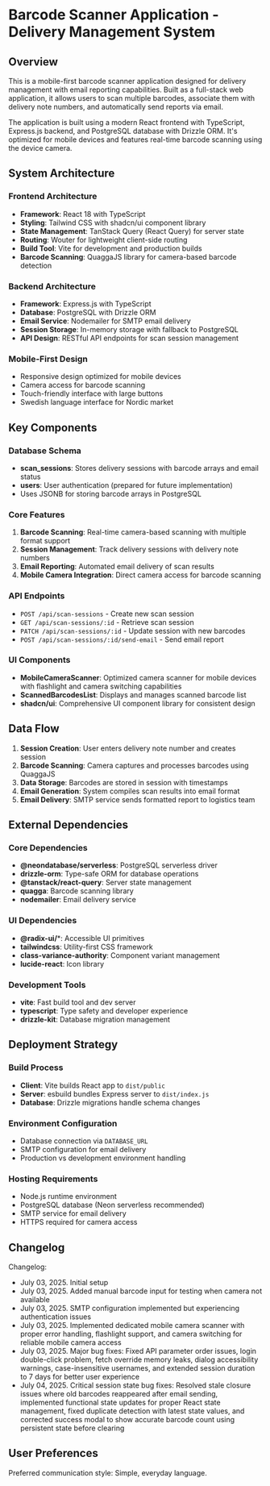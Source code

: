 # Barcode Scanner Application - Delivery Management System

## Overview

This is a mobile-first barcode scanner application designed for delivery management with email reporting capabilities. Built as a full-stack web application, it allows users to scan multiple barcodes, associate them with delivery note numbers, and automatically send reports via email.

The application is built using a modern React frontend with TypeScript, Express.js backend, and PostgreSQL database with Drizzle ORM. It's optimized for mobile devices and features real-time barcode scanning using the device camera.

## System Architecture

### Frontend Architecture
- **Framework**: React 18 with TypeScript
- **Styling**: Tailwind CSS with shadcn/ui component library
- **State Management**: TanStack Query (React Query) for server state
- **Routing**: Wouter for lightweight client-side routing
- **Build Tool**: Vite for development and production builds
- **Barcode Scanning**: QuaggaJS library for camera-based barcode detection

### Backend Architecture
- **Framework**: Express.js with TypeScript
- **Database**: PostgreSQL with Drizzle ORM
- **Email Service**: Nodemailer for SMTP email delivery
- **Session Storage**: In-memory storage with fallback to PostgreSQL
- **API Design**: RESTful API endpoints for scan session management

### Mobile-First Design
- Responsive design optimized for mobile devices
- Camera access for barcode scanning
- Touch-friendly interface with large buttons
- Swedish language interface for Nordic market

## Key Components

### Database Schema
- **scan_sessions**: Stores delivery sessions with barcode arrays and email status
- **users**: User authentication (prepared for future implementation)
- Uses JSONB for storing barcode arrays in PostgreSQL

### Core Features
1. **Barcode Scanning**: Real-time camera-based scanning with multiple format support
2. **Session Management**: Track delivery sessions with delivery note numbers
3. **Email Reporting**: Automated email delivery of scan results
4. **Mobile Camera Integration**: Direct camera access for barcode scanning

### API Endpoints
- `POST /api/scan-sessions` - Create new scan session
- `GET /api/scan-sessions/:id` - Retrieve scan session
- `PATCH /api/scan-sessions/:id` - Update session with new barcodes
- `POST /api/scan-sessions/:id/send-email` - Send email report

### UI Components
- **MobileCameraScanner**: Optimized camera scanner for mobile devices with flashlight and camera switching capabilities
- **ScannedBarcodesList**: Displays and manages scanned barcode list
- **shadcn/ui**: Comprehensive UI component library for consistent design

## Data Flow

1. **Session Creation**: User enters delivery note number and creates session
2. **Barcode Scanning**: Camera captures and processes barcodes using QuaggaJS
3. **Data Storage**: Barcodes are stored in session with timestamps
4. **Email Generation**: System compiles scan results into email format
5. **Email Delivery**: SMTP service sends formatted report to logistics team

## External Dependencies

### Core Dependencies
- **@neondatabase/serverless**: PostgreSQL serverless driver
- **drizzle-orm**: Type-safe ORM for database operations
- **@tanstack/react-query**: Server state management
- **quagga**: Barcode scanning library
- **nodemailer**: Email delivery service

### UI Dependencies
- **@radix-ui/***: Accessible UI primitives
- **tailwindcss**: Utility-first CSS framework
- **class-variance-authority**: Component variant management
- **lucide-react**: Icon library

### Development Tools
- **vite**: Fast build tool and dev server
- **typescript**: Type safety and developer experience
- **drizzle-kit**: Database migration management

## Deployment Strategy

### Build Process
- **Client**: Vite builds React app to `dist/public`
- **Server**: esbuild bundles Express server to `dist/index.js`
- **Database**: Drizzle migrations handle schema changes

### Environment Configuration
- Database connection via `DATABASE_URL`
- SMTP configuration for email delivery
- Production vs development environment handling

### Hosting Requirements
- Node.js runtime environment
- PostgreSQL database (Neon serverless recommended)
- SMTP service for email delivery
- HTTPS required for camera access

## Changelog

Changelog:
- July 03, 2025. Initial setup
- July 03, 2025. Added manual barcode input for testing when camera not available
- July 03, 2025. SMTP configuration implemented but experiencing authentication issues
- July 03, 2025. Implemented dedicated mobile camera scanner with proper error handling, flashlight support, and camera switching for reliable mobile camera access
- July 03, 2025. Major bug fixes: Fixed API parameter order issues, login double-click problem, fetch override memory leaks, dialog accessibility warnings, case-insensitive usernames, and extended session duration to 7 days for better user experience
- July 04, 2025. Critical session state bug fixes: Resolved stale closure issues where old barcodes reappeared after email sending, implemented functional state updates for proper React state management, fixed duplicate detection with latest state values, and corrected success modal to show accurate barcode count using persistent state before clearing

## User Preferences

Preferred communication style: Simple, everyday language.